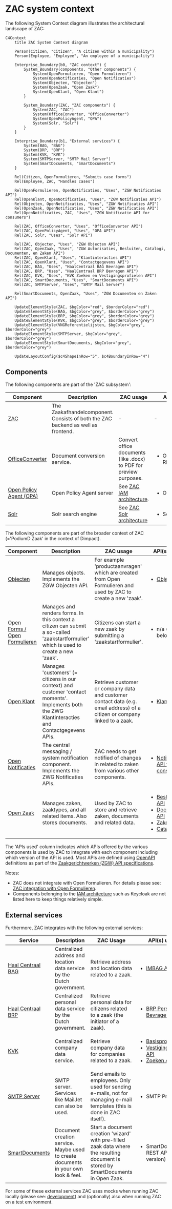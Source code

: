 # ZAC system context

The following System Context diagram illustrates the architectural landscape of ZAC:

```mermaid
C4Context
    title ZAC System Context diagram

    Person(Citizen, "Citizen", "A citizen within a municipality")
    Person(Employee, "Employee", "An employee of a municipality")

    Enterprise_Boundary(b0, "ZAC context") {
        System_Boundary(components, "Other components") {
            System(OpenFormulieren, "Open Formulieren")
            System(OpenNotificaties, "Open Notificaties")
            System(Objecten, "Objecten")
            System(OpenZaak, "Open Zaak")
            System(OpenKlant, "Open Klant")
        }

        System_Boundary(ZAC, "ZAC components") {
            System(ZAC, "ZAC")
            System(OfficeConverter, "OfficeConverter")
            System(OpenPolicyAgent, "OPA")
            System(Solr, "Solr")
        }
    }

    Enterprise_Boundary(b1, "External services") {
        System(BAG, "BAG")
        System(BRP, "BRP")
        System(KVK, "KVK")
        System(SMTPServer, "SMTP Mail Server")
        System(SmartDocuments, "SmartDocuments")
    }

    Rel(Citizen, OpenFormulieren, "Submits case forms")
    Rel(Employee, ZAC, "Handles cases")

    Rel(OpenFormulieren, OpenNotificaties, "Uses", "ZGW Notificaties API")
    Rel(OpenKlant, OpenNotificaties, "Uses", "ZGW Notificaties API")
    Rel(Objecten, OpenNotificaties, "Uses", "ZGW Notificaties API")
    Rel(OpenZaak, OpenNotificaties, "Uses", "ZGW Notificaties API")
    Rel(OpenNotificaties, ZAC, "Uses", "ZGW Notificatie API for consumers")

    Rel(ZAC, OfficeConverter, "Uses", "OfficeConverter API")
    Rel(ZAC, OpenPolicyAgent, "Uses", "OPA API")
    Rel(ZAC, Solr, "Uses", "Solr API")

    Rel(ZAC, Objecten, "Uses", "ZGW Objecten API")
    Rel(ZAC, OpenZaak, "Uses", "ZGW Autorisaties, Besluiten, Catalogi, Documenten, en Zaken API")
    Rel(ZAC, OpenKlant, "Uses", "Klantinteracties API")
    Rel(ZAC, OpenKlant, "Uses", "Contactgegevens API")
    Rel(ZAC, BAG, "Uses", "HaalCentraal BAG Bevragen API")
    Rel(ZAC, BRP, "Uses", "HaalCentraal BRP Bevragen API")
    Rel(ZAC, KVK, "Uses", "KVK Zoeken en Vestigingsprofielen API")
    Rel(ZAC, SmartDocuments, "Uses", "SmartDocuments API")
    Rel(ZAC, SMTPServer, "Uses", "SMTP Mail Server")

    Rel(SmartDocuments, OpenZaak, "Uses", "ZGW Documenten en Zaken API")

    UpdateElementStyle(ZAC, $bgColor="red", $borderColor="red")
    UpdateElementStyle(BAG, $bgColor="grey", $borderColor="grey")
    UpdateElementStyle(BRP, $bgColor="grey", $borderColor="grey")
    UpdateElementStyle(KVK, $bgColor="grey", $borderColor="grey")
    UpdateElementStyle(VNGReferentielijsten, $bgColor="grey", $borderColor="grey")
    UpdateElementStyle(SMTPServer, $bgColor="grey", $borderColor="grey")
    UpdateElementStyle(SmartDocuments, $bgColor="grey", $borderColor="grey")

    UpdateLayoutConfig($c4ShapeInRow="5", $c4BoundaryInRow="4")
```

## Components

The following components are part of the 'ZAC subsystem':

| Component                                                        | Description                                                                       | ZAC usage                                                          | API(s) used                                |
|------------------------------------------------------------------|-----------------------------------------------------------------------------------|--------------------------------------------------------------------|--------------------------------------------|
| [ZAC](https://github.com/infonl/dimpact-zaakafhandelcomponent)   | The Zaakafhandelcomponent. Consists of both the ZAC backend as well as frontend.  | -                                                                  | -                                          |
| [OfficeConverter](https://github.com/EugenMayer/officeconverter) | Document conversion service.                                                      | Convert office documents (like .docx) to PDF for preview purposes. | <ul><li>OfficeConverter REST API</li></ul> |
| [Open Policy Agent (OPA)](https://www.openpolicyagent.org//)     | Open Policy Agent server                                                          | See [ZAC IAM architecture](iamArchitecture.md).                    | <ul><li>OPA REST API </li></ul>            |
| [Solr](https://solr.apache.org/)                                 | Solr search engine                                                                | See [ZAC Solr architecture](solrArchitecture.md)                   | <ul><li>Solr REST API </li></ul>           |

The following components are part of the broader context of ZAC (='PodiumD Zaak' in the context of Dimpact).

| Component                                                                  | Description                                                                                                                                        | ZAC usage                                                                                                                  | API(s) used                                                                                                                                                                                                                                                                                                                               |
|----------------------------------------------------------------------------|----------------------------------------------------------------------------------------------------------------------------------------------------|----------------------------------------------------------------------------------------------------------------------------|-------------------------------------------------------------------------------------------------------------------------------------------------------------------------------------------------------------------------------------------------------------------------------------------------------------------------------------------|
| [Objecten](https://github.com/maykinmedia/objects-api/)                    | Manages objects. Implements the ZGW Objecten API.                                                                                                  | For example 'productaanvragen' which are created from Open Formulieren and used by ZAC to create a new 'zaak'.             | <ul><li>[Objects API](../../src/main/resources/api-specs/or/objects-openapi.yaml)</li></ul>                                                                                                                                                                                                                                               |
| [Open Forms / Open Formulieren](https://github.com/maykinmedia/open-forms) | Manages and renders forms. In this context a citizen can submit a so-called 'zaakstartformulier' which is used to create a new 'zaak'.             | Citizens can start a new zaak by submitting a 'zaakstartformulier'.                                                        | <ul><li>n/a (see below)</li></ul>                                                                                                                                                                                                                                                                                                         |
| [Open Klant](https://github.com/maykinmedia/open-klant)                    | Manages 'customers' (= citizens in our context) and customer 'contact moments'. Implements both the ZWG Klantinteracties and Contactgegevens APIs. | Retrieve customer or company data and customer contact data (e.g. email address) of a citizen or company linked to a zaak. | <ul><li>[Klanten API](../../src/main/resources/api-specs/klanten/klanten-openapi.yaml)</li></ul>                                                                                                                                                                                                                                          |
| [Open Notificaties](https://github.com/open-zaak/open-notificaties)        | The central messaging / system notification component. Implements the ZWG Notificaties APIs.                                                       | ZAC needs to get notified of changes in related to zaken from various other components.                                    | <ul><li>[Notificaties API for consumers](https://vng-realisatie.github.io/gemma-zaken/standaard/notificaties-consumer/)</li></ul>                                                                                                                                                                                                         |
| [Open Zaak](https://github.com/open-zaak/open-zaak)                        | Manages zaken, zaaktypes, and all related items. Also stores documents.                                                                            | Used by ZAC to store and retrieve zaken, documents and related data.                                                       | <ul><li>[Besluiten API](../../src/main/resources/api-specs/zgw/brc-openapi.yaml)</li><li>[Documenten API](../../src/main/resources/api-specs/zgw/drc-openapi.yaml)</li><li>[Zaken API](../../src/main/resources/api-specs/zgw/zrc-openapi.yaml)</li><li>[Catalogi API](../../src/main/resources/api-specs/zgw/ztc-openapi.yaml)</li></ul> |

The 'APIs used' column indicates which APIs offered by the various components is used by ZAC to integrate with each component including which version of the API is used.
Most APIs are defined using [OpenAPI](https://www.openapis.org/) definitions as part of the [Zaakgerichtwerken (ZGW) API specifications](https://vng-realisatie.github.io/gemma-zaken/standaard/).

Notes:
- ZAC does not integrate with Open Formulieren. For details please see: [ZAC integration with Open Formulieren](openFormulierenIntegration.md).
- Components belonging to the [IAM architecture](iamArchitecture.md) such as Keycloak are not listed here to keep things relatively simple.

## External services

Furthermore, ZAC integrates with the following external services:

| Service                                                                              | Description                                                                        | ZAC Usage                                                                                                                           | API(s) used                                                                                                                                                                                                                                                                                    |
|--------------------------------------------------------------------------------------|------------------------------------------------------------------------------------|-------------------------------------------------------------------------------------------------------------------------------------|------------------------------------------------------------------------------------------------------------------------------------------------------------------------------------------------------------------------------------------------------------------------------------------------|
| [Haal Centraal BAG](https://lvbag.github.io/BAG-Gemeentelijke-wensen-tav-BAG-Bevragingen)    | Centralized address and location data service by the Dutch government.             | Retrieve address and location data related to a zaak.                                                                               | <ul><li>[IMBAG API](../../src/main/resources/api-specs/bag/bag-openapi.yaml)</li></ul>                                                                                                                                                                                                         |
| [Haal Centraal BRP](https://github.com/BRP-API/Haal-Centraal-BRP-bevragen)           | Centralized personal data service by the Dutch government.                         | Retrieve personal data for citizens related to a zaak (the initiator of a zaak).                                                    | <ul><li>[BRP Personen Bevragen API](../../src/main/resources/api-specs/brp/brp-openapi.yaml)</li></ul>                                                                                                                                                                                         |
| [KVK](https://developers.kvk.nl/)                                                    | Centralized company data service.                                                  | Retrieve company data for companies related to a zaak.                                                                              | <ul><li>[Basisprofiel API](../../src/main/resources/api-specs/kvk/basisprofiel-openapi.yaml)</li><li>[Vestigingsprofiel API](../../src/main/resources/api-specs/kvk/vestigingsprofiel-openapi.yaml)</li><li>[Zoeken API](../../src/main/resources/api-specs/kvk/zoeken-openapi.yaml)</li></ul> |
| [SMTP Server](https://www.mailjet.com/)                                              | SMTP server. Services like MailJet can also be used.                               | Send emails to employees. Only used for sending e-mails, not for managing e-mail templates (this is done in ZAC itself).            | <ul><li>SMTP Protocol</li></ul>                                                                                                                                                                                                                                                                |
| [SmartDocuments](https://www.smartdocuments.eu/)                                     | Document creation service. Maybe used to create documents in your own look & feel. | Start a document creation 'wizard' with pre-filled zaak data where the resulting document is stored by SmartDocuments in Open Zaak. | <ul><li>SmartDocuments REST API (latest version)</li></ul>                                                                                                                                                                                                                                     |


For some of these external services ZAC uses mocks when running ZAC locally (please see: [development](../development/README.md)) and (optionally) also when running ZAC on a test environment.
